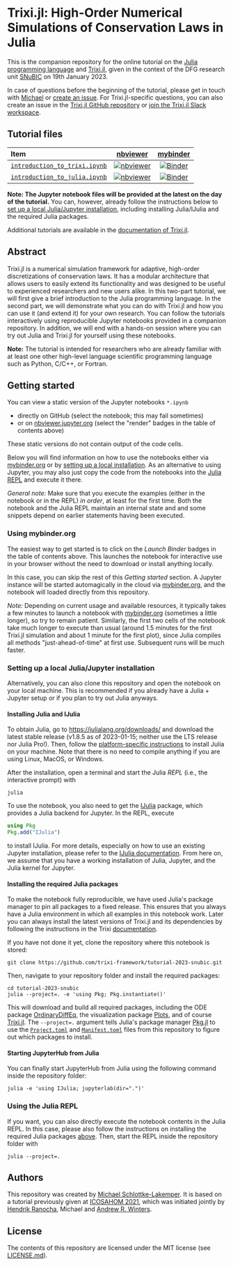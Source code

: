 # Trixi.jl: High-Order Numerical Simulations of Conservation Laws in Julia

This is the companion repository for the online tutorial on the
[Julia programming language](https://julialang.org) and
[Trixi.jl](https://github.com/trixi-framework/Trixi.jl), given in the context of
the DFG research unit [SNuBIC](https://snubic.io) on 19th January 2023.

In case of questions before the beginning of the tutorial, please get in touch with
[Michael](https://lakemper.eu) or
[create an issue](https://github.com/trixi-framework/tutorial-2023-snubic/issues/new).
For Trixi.jl-specific questions, you can also create an issue in the
[Trixi.jl GitHub repository](https://github.com/trixi-framework/Trixi.jl)
or
[join the Trixi.jl Slack workspace](https://join.slack.com/t/trixi-framework/shared_invite/zt-sgkc6ppw-6OXJqZAD5SPjBYqLd8MU~g).


## Tutorial files
| Item | [nbviewer](https://nbviewer.jupyter.org/) | [mybinder](https://mybinder.org/) |
|:-|:-:|:-:|
| [`introduction_to_trixi.ipynb`](introduction_to_trixi.ipynb) | [![nbviewer](https://raw.githubusercontent.com/jupyter/design/master/logos/Badges/nbviewer_badge.svg)](https://nbviewer.jupyter.org/github/trixi-framework/tutorial-2023-snubic/blob/main/introduction_to_trixi.ipynb) | [![Binder](https://mybinder.org/badge_logo.svg)](https://mybinder.org/v2/gh/trixi-framework/tutorial-2023-snubic/HEAD?filepath=introduction_to_trixi.ipynb) |
| [`introduction_to_julia.ipynb`](introduction_to_julia.ipynb) | [![nbviewer](https://raw.githubusercontent.com/jupyter/design/master/logos/Badges/nbviewer_badge.svg)](https://nbviewer.jupyter.org/github/trixi-framework/tutorial-2023-snubic/blob/main/introduction_to_julia.ipynb) | [![Binder](https://mybinder.org/badge_logo.svg)](https://mybinder.org/v2/gh/trixi-framework/tutorial-2023-snubic/HEAD?filepath=introduction_to_julia.ipynb) |

**Note: The Jupyter notebook files will be provided at the latest on the day of the
tutorial.** You can, however, already follow the instructions
below to
[set up a local Julia/Jupyter installation](#setting-up-a-local-juliajupyter-installation),
including installing Julia/IJulia and the required Julia packages.

Additional tutorials are available in the
[documentation of Trixi.jl](https://trixi-framework.github.io/Trixi.jl/stable/).


## Abstract

Trixi.jl is a numerical simulation framework for adaptive, high-order
discretizations of conservation laws. It has a modular architecture that
allows users to easily extend its functionality and was designed to be
useful to experienced researchers and new users alike.
In this two-part tutorial, we will first give a brief introduction to the
Julia programming language. In the second part, we will
demonstrate what you can do with Trixi.jl and how you can use it (and extend it)
for your own research. You can follow the tutorials interactively
using reproducible Jupyter notebooks provided in a companion repository.
In addition, we will end with a hands-on session where you can try out
Julia and Trixi.jl for yourself using these notebooks.

**Note:** The tutorial is intended for researchers who are already
familiar with at least one other high-level language scientific programming
language such as Python, C/C++, or Fortran.


## Getting started

You can view a static version of the Jupyter notebooks `*.ipynb`

- directly on GitHub (select the notebook; this may fail sometimes)
- or on [nbviewer.jupyter.org](https://nbviewer.jupyter.org/)
  (select the "render" badges in the table of contents above)

These static versions do not contain output of the code cells.

Below you will find information on how to use the notebooks either via
[mybinder.org](#using-mybinderorg) or by
[setting up a local installation](#setting-up-a-local-juliajupyter-installation).
As an alternative to using Jupyter, you may also just copy the code from the
notebooks into the [Julia REPL](#using-the-julia-repl) and execute it there.

*General note:* Make sure that you execute the examples (either in the notebook
or in the REPL) *in order*, at least for the first time. Both the notebook and
the Julia REPL maintain an internal state and and some snippets depend on
earlier statements having been executed.

### Using mybinder.org
The easiest way to get started is to click on the *Launch Binder* badges
in the table of contents above.
This launches the notebook for interactive use in your browser without the need
to download or install anything locally.

In this case, you can skip the rest of this *Getting started* section. A
Jupyter instance will be started automagically in the cloud via
[mybinder.org](https://mybinder.org), and the notebook will loaded directly from
this repository.

*Note:*  Depending on current usage and available resources, it typically takes
a few minutes to launch a notebook with [mybinder.org](https://mybinder.org)
(sometimes a little longer), so try to remain patient. Similarly, the first two
cells of the notebook take much longer to execute than usual (around 1.5 minutes
for the first Trixi.jl simulation and about 1 minute for the first plot), since
Julia compiles all methods "just-ahead-of-time" at first use. Subsequent runs
will be much faster.

### Setting up a local Julia/Jupyter installation
Alternatively, you can also clone this repository and open the notebook on your
local machine. This is recommended if you already have a Julia + Jupyter setup
or if you plan to try out Julia anyways.

#### Installing Julia and IJulia
To obtain Julia, go to https://julialang.org/downloads/ and download the latest
stable release (v1.8.5 as of 2023-01-15; neither use the LTS release nor
Julia Pro!). Then, follow the
[platform-specific instructions](https://julialang.org/downloads/platform/)
to install Julia on your machine. Note that there is no need to compile anything
if you are using Linux, MacOS, or Windows.

After the installation, open a terminal and start the Julia *REPL*
(i.e., the interactive prompt) with
```shell
julia
```
To use the notebook, you also need to get the
[IJulia](https://github.com/JuliaLang/IJulia.jl) package, which provides a Julia
backend for Jupyter. In the REPL, execute
```julia
using Pkg
Pkg.add("IJulia")
```
to install IJulia. For more details, especially on how to use an existing Jupyter
installation, please refer to the
[IJulia documentation](https://julialang.github.io/IJulia.jl/stable/).
From here on, we assume that you have a working installation of Julia, Jupyter,
and the Julia kernel for Jupyter.

#### Installing the required Julia packages
To make the notebook fully reproducible, we have used Julia's package manager
to pin all packages to a fixed release. This ensures that you always have a
Julia environment in which all examples in this notebook work. Later you can
always install the latest versions of Trixi.jl and its dependencies by following
the instructions in the Trixi
[documentation](https://trixi-framework.github.io/Trixi.jl/stable/).

If you have not done it yet, clone the repository where this notebook is stored:
```shell
git clone https://github.com/trixi-framework/tutorial-2023-snubic.git
```
Then, navigate to your repository folder and install the required packages:
```shell
cd tutorial-2023-snubic
julia --project=. -e 'using Pkg; Pkg.instantiate()'
```
This will download and build all required packages, including the ODE package
[OrdinaryDiffEq](https://github.com/SciML/OrdinaryDiffEq.jl), the visualization
package [Plots](https://github.com/JuliaPlots/Plots.jl), and of course
[Trixi.jl](https://github.com/trixi-framework/Trixi.jl).
The `--project=.` argument tells Julia's package manager
[Pkg.jl](https://pkgdocs.julialang.org/v1/)
to use the [`Project.toml`](Project.toml) and [`Manifest.toml`](Manifest.toml)
files from this repository to figure out which packages to install.

#### Starting JupyterHub from Julia
You can finally start JupyterHub from Julia using the following command inside
the repository folder:
```shell
julia -e 'using IJulia; jupyterlab(dir=".")'
```

### Using the Julia REPL
If you want, you can also directly execute the notebook contents in the Julia
REPL. In this case, please also follow the instructions on installing the
required Julia packages [above](#installing-the-required-julia-packages). Then,
start the REPL inside the repository folder with
```shell
julia --project=.
```


## Authors
This repository was created by [Michael
Schlottke-Lakemper](https://lakemper.eu). It is based on a tutorial previously
given at [ICOSAHOM 2021](https://github.com/trixi-framework/tutorial-2021-icosahom),
which was initiated jointly by [Hendrik Ranocha](https://ranocha.de), Michael
and [Andrew R. Winters](https://liu.se/en/employee/andwi94).


## License
The contents of this repository are licensed under the MIT license
(see [LICENSE.md](LICENSE.md)).
